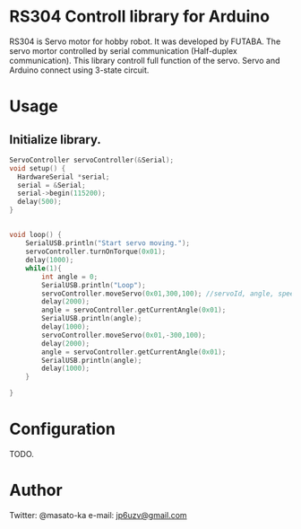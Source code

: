 # RS304 Controll library for Arduino

RS304 is Servo motor for hobby robot. It was developed by FUTABA.
The servo mortor controlled by serial communication (Half-duplex communication).
This library controll full function of the servo.
Servo and Arduino connect using 3-state circuit.



# Usage


## Initialize library.

``` c++
ServoController servoController(&Serial);
void setup() {
  HardwareSerial *serial;
  serial = &Serial;
  serial->begin(115200);
  delay(500);
}
```

## 

``` c++
void loop() {
    SerialUSB.println("Start servo moving.");
    servoController.turnOnTorque(0x01);
    delay(1000);
    while(1){
        int angle = 0;
        SerialUSB.println("Loop");
        servoController.moveServo(0x01,300,100); //servoId, angle, speed
        delay(2000);
        angle = servoController.getCurrentAngle(0x01);
        SerialUSB.println(angle);
        delay(1000);
        servoController.moveServo(0x01,-300,100);
        delay(2000);
        angle = servoController.getCurrentAngle(0x01);
        SerialUSB.println(angle);
        delay(1000);
    }

}
```


# Configuration

TODO.

# Author
Twitter: @masato-ka
e-mail: jp6uzv@gmail.com